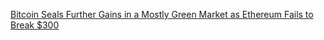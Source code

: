 [Bitcoin Seals Further Gains in a Mostly Green Market as Ethereum Fails to Break $300](https://cointelegraph.com/news/bitcoin-seals-further-gains-in-a-mostly-green-market-as-ethereum-fails-to-break-300)